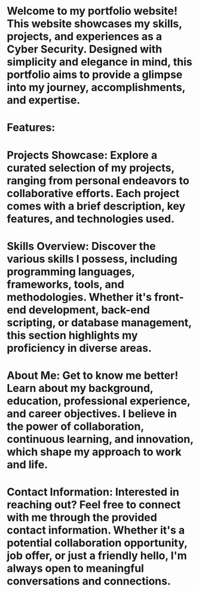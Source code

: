 # Welcome to my portfolio website! This website showcases my skills, projects, and experiences as a Cyber Security. Designed with simplicity and elegance in mind, this portfolio aims to provide a glimpse into my journey, accomplishments, and expertise.

# Features:
# Projects Showcase: Explore a curated selection of my projects, ranging from personal endeavors to collaborative efforts. Each project comes with a brief description, key features, and technologies used.

# Skills Overview: Discover the various skills I possess, including programming languages, frameworks, tools, and methodologies. Whether it's front-end development, back-end scripting, or database management, this section highlights my proficiency in diverse areas.

# About Me: Get to know me better! Learn about my background, education, professional experience, and career objectives. I believe in the power of collaboration, continuous learning, and innovation, which shape my approach to work and life.

# Contact Information: Interested in reaching out? Feel free to connect with me through the provided contact information. Whether it's a potential collaboration opportunity, job offer, or just a friendly hello, I'm always open to meaningful conversations and connections.
